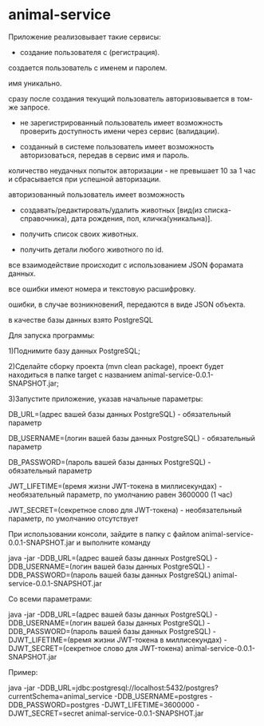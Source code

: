 # animal-service

Приложение реализовывает такие сервисы: 

- создание пользователя с (регистрация).

создается пользователь с именем и паролем.

имя уникально.

сразу после создания текущий пользователь авторизовывается в том-же запросе.

- не зарегистрированный пользователь имеет возможность проверить доступность имени через сервис (валидации).

- созданный в системе пользователь имеет возможность авторизоваться, передав в сервис имя и пароль.

количество неудачных попыток авторизации - не превышает 10 за 1 час и сбрасывается при успешной авторизации.

авторизованный пользователь имеет возможность 

- создавать/редактировать/удалить животных [вид(из списка-справочника), дата рождения, пол, кличка(уникальна)].

- получить список своих животных.

- получить детали любого животного по id.

все взаимодействие происходит с использованием JSON форамата данных.

все ошибки имеют номера и текстовую расшифровку. 

ошибки, в случае возникновениЯ, передаются в виде JSON объекта.

в качестве базы данных взято PostgreSQL


Для запуска программы:

1)Поднимите базу данных PostgreSQL;

2)Сделайте сборку проекта (mvn clean package), проект будет находиться в папке target с названием animal-service-0.0.1-SNAPSHOT.jar;

3)Запустите приложение, указав начальные параметры:

DB_URL=(адрес вашей базы данных PostgreSQL) - обязательный параметр

DB_USERNAME=(логин вашей базы данных PostgreSQL) - обязательный параметр

DB_PASSWORD=(пароль вашей базы данных PostgreSQL) - обязательный параметр

JWT_LIFETIME=(время жизни JWT-токена в миллисекундах) - необязательный параметр, по умолчанию равен 3600000 (1 час)

JWT_SECRET=(секретное слово для JWT-токена) - необязательный параметр, по умолчанию отсутствует

При использовании консоли, зайдите в папку с файлом animal-service-0.0.1-SNAPSHOT.jar и выполните команду

java -jar -DDB_URL=(адрес вашей базы данных PostgreSQL) -DDB_USERNAME=(логин вашей базы данных PostgreSQL) -DDB_PASSWORD=(пароль вашей базы данных PostgreSQL) animal-service-0.0.1-SNAPSHOT.jar

Со всеми параметрами:

java -jar -DDB_URL=(адрес вашей базы данных PostgreSQL) -DDB_USERNAME=(логин вашей базы данных PostgreSQL) -DDB_PASSWORD=(пароль вашей базы данных PostgreSQL) -DJWT_LIFETIME=(время жизни JWT-токена в миллисекундах) -DJWT_SECRET=(секретное слово для JWT-токена) animal-service-0.0.1-SNAPSHOT.jar

Пример:

java -jar -DDB_URL=jdbc:postgresql://localhost:5432/postgres?currentSchema=animal_service -DDB_USERNAME=postgres -DDB_PASSWORD=postgres -DJWT_LIFETIME=3600000 -DJWT_SECRET=secret animal-service-0.0.1-SNAPSHOT.jar
